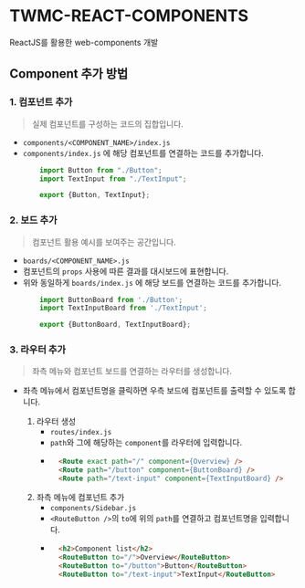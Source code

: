 # TWMC-REACT-COMPONENTS
ReactJS를 활용한 web-components 개발

## Component 추가 방법
### 1. 컴포넌트 추가
> 실제 컴포넌트를 구성하는 코드의 집합입니다.
- `components/<COMPONENT_NAME>/index.js`
- `components/index.js` 에 해당 컴포넌트를 연결하는 코드를 추가합니다.
    ```javascript
        import Button from "./Button";
        import TextInput from "./TextInput";

        export {Button, TextInput}; 
    ```

### 2. 보드 추가
> 컴포넌트 활용 예시를 보여주는 공간입니다.
- `boards/<COMPONENT_NAME>.js`
- 컴포넌트의 `props` 사용에 따른 결과를 대시보드에 표현합니다.
- 위와 동일하게 `boards/index.js` 에 해당 보드를 연결하는 코드를 추가합니다.
    ```javascript
        import ButtonBoard from './Button';
        import TextInputBoard from './TextInput';

        export {ButtonBoard, TextInputBoard};
    ```

### 3. 라우터 추가
> 좌측 메뉴와 컴포넌트 보드를 연결하는 라우터를 생성합니다.
- 좌측 메뉴에서 컴포넌트명을 클릭하면 우측 보드에 컴포넌트를 출력할 수 있도록 합니다.

    1. 라우터 생성
        - `routes/index.js`
        - `path`와 그에 해당하는 `component`를 라우터에 입력합니다.
        - ```html
            <Route exact path="/" component={Overview} />
            <Route path="/button" component={ButtonBoard} />
            <Route path="/text-input" component={TextInputBoard} />
            ```
    2. 좌측 메뉴에 컴포넌트 추가
        - `components/Sidebar.js`
        - `<RouteButton />`의 `to`에 위의 `path`를 연결하고 컴포넌트명을 입력합니다.
        - ```html
            <h2>Component list</h2>
            <RouteButton to="/">Overview</RouteButton>
            <RouteButton to="/button">Button</RouteButton>
            <RouteButton to="/text-input">TextInput</RouteButton>
            ```